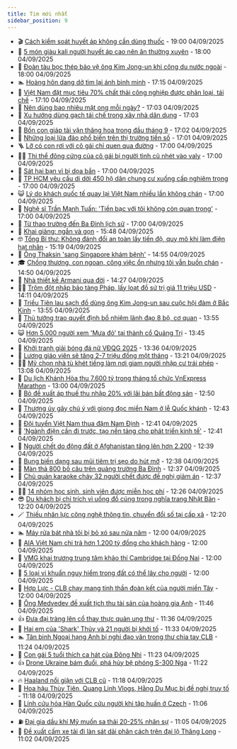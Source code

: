 ```yaml
---
title: Tim mới nhất
sidebar_position: 9
---
```


<!-- vnexpress-tin-moi-nhat:START -->
- 🎬 [Cách kiểm soát huyết áp không cần dùng thuốc](https://vnexpress.net/cach-kiem-soat-huyet-ap-khong-can-dung-thuoc-4934606.html) - 19:00 04/09/2025
- 🐎 [5 món giàu kali người huyết áp cao nên ăn thường xuyên](https://vnexpress.net/5-mon-giau-kali-nguoi-huyet-ap-cao-nen-an-thuong-xuyen-4934948.html) - 18:00 04/09/2025
- 🦍 [Đoàn tàu bọc thép bảo vệ ông Kim Jong-un khi công du nước ngoài](https://vnexpress.net/doan-tau-boc-thep-bao-ve-ong-kim-jong-un-khi-cong-du-nuoc-ngoai-4934699.html) - 18:00 04/09/2025
- 🏊 [Hoàng hôn dang dở tìm lại ánh bình minh](https://vnexpress.net/hoang-hon-dang-do-tim-lai-anh-binh-minh-4933992.html) - 17:15 04/09/2025
- 🎊 [Việt Nam đặt mục tiêu 70% chất thải công nghiệp được phân loại, tái chế](https://vnexpress.net/viet-nam-dat-muc-tieu-70-chat-thai-cong-nghiep-duoc-phan-loai-tai-che-4935224.html) - 17:10 04/09/2025
- 🎃 [Nên dùng bao nhiêu mật ong mỗi ngày?](https://vnexpress.net/nen-dung-bao-nhieu-mat-ong-moi-ngay-4934856.html) - 17:03 04/09/2025
- 🧰 [Xu hướng dùng gạch tái chế trong xây nhà dân dụng](https://vnexpress.net/xu-huong-dung-gach-tai-che-trong-xay-nha-dan-dung-4933176.html) - 17:03 04/09/2025
- 🔭 [Bốn con giáp tài vận thăng hoa trong đầu tháng 9](https://vnexpress.net/van-may-12-con-giap-con-giap-may-man-hom-nay-bon-con-giap-tai-van-thang-hoa-trong-dau-thang-9-4933141.html) - 17:02 04/09/2025
- 🫶 [Những loại lừa đảo phổ biến trên thị trường tiền số](https://vnexpress.net/nhung-loai-lua-dao-pho-bien-tren-thi-truong-tien-so-4925484.html) - 17:01 04/09/2025
- 🪜 [Lỡ có con rơi với cô gái chỉ quen qua đường](https://vnexpress.net/lo-co-con-roi-voi-co-gai-chi-quen-qua-duong-4935214.html) - 17:00 04/09/2025
- 👨‍🏫 [Thi thể đông cứng của cô gái bị người tình cũ nhét vào valy](https://vnexpress.net/cai-chet-tham-cua-co-gai-bi-tinh-cu-nhet-vao-valy-4935198.html) - 17:00 04/09/2025
- 🎊 [Sát hại bạn vì bị dọa bắn](https://vnexpress.net/sat-hai-ban-vi-bi-doa-ban-4935165.html) - 17:00 04/09/2025
- 🎊 [TP HCM yêu cầu di dời 450 hộ dân chung cư xuống cấp nghiêm trọng](https://vnexpress.net/tp-hcm-yeu-cau-di-doi-450-ho-dan-chung-cu-xuong-cap-nghiem-trong-4935162.html) - 17:00 04/09/2025
- 😺 [Lý do khách quốc tế quay lại Việt Nam nhiều lần không chán](https://vnexpress.net/ly-do-khach-quoc-te-quay-lai-viet-nam-nhieu-lan-khong-chan-4935010.html) - 17:00 04/09/2025
- 🐘 [Nghệ sĩ Trần Mạnh Tuấn: &#39;Tiền bạc với tôi không còn quan trọng&#39;](https://vnexpress.net/nghe-si-tran-manh-tuan-tien-bac-voi-toi-khong-con-quan-trong-4934732.html) - 17:00 04/09/2025
- 🌁 [Từ thao trường đến Ba Đình lịch sử](https://vnexpress.net/tu-thao-truong-den-ba-dinh-lich-su-4934729.html) - 17:00 04/09/2025
- 🐲 [Khai giảng: ngắn và gọn](https://vnexpress.net/khai-giang-ngan-va-gon-4935244.html) - 15:48 04/09/2025
- 🤓 [Tổng Bí thư: Không đánh đổi an toàn lấy tiến độ, quy mô khi làm điện hạt nhân](https://vnexpress.net/tong-bi-thu-khong-danh-doi-an-toan-lay-tien-do-quy-mo-khi-lam-dien-hat-nhan-4935226.html) - 15:19 04/09/2025
- 💪 [Ông Thaksin &#39;sang Singapore khám bệnh&#39;](https://vnexpress.net/ong-thaksin-sang-singapore-kham-benh-4935237.html) - 14:55 04/09/2025
- 🎓 [Chồng thương, con ngoan, công việc ổn nhưng tôi vẫn buồn chán](https://vnexpress.net/chong-thuong-con-ngoan-cong-viec-on-nhung-toi-van-buon-chan-4935215.html) - 14:50 04/09/2025
- 🫣 [Nhà thiết kế Armani qua đời](https://vnexpress.net/nha-thiet-ke-armani-qua-doi-4935238.html) - 14:27 04/09/2025
- 🧑‍💻 [Trộm đột nhập bảo tàng Pháp, lấy loạt đồ sứ trị giá 11 triệu USD](https://vnexpress.net/trom-dot-nhap-bao-tang-phap-lay-loat-do-su-tri-gia-11-trieu-usd-4935230.html) - 14:11 04/09/2025
- 🐲 [Triều Tiên lau sạch đồ dùng ông Kim Jong-un sau cuộc hội đàm ở Bắc Kinh](https://vnexpress.net/trieu-tien-lau-sach-do-dung-ong-kim-jong-un-sau-cuoc-hoi-dam-o-bac-kinh-4935220.html) - 13:55 04/09/2025
- 🌝 [Thủ tướng trao quyết định bổ nhiệm lãnh đạo 8 bộ, cơ quan](https://vnexpress.net/thu-tuong-trao-quyet-dinh-bo-nhiem-lanh-dao-8-bo-co-quan-4935233.html) - 13:55 04/09/2025
- 😺 [Hơn 5.000 người xem &#39;Mưa đỏ&#39; tại thành cổ Quảng Trị](https://vnexpress.net/hon-5-000-nguoi-xem-mua-do-tai-thanh-co-quang-tri-4935212.html) - 13:45 04/09/2025
- 🐎 [Khởi tranh giải bóng đá nữ VĐQG 2025](https://vnexpress.net/khoi-tranh-giai-bong-da-nu-vdqg-2025-4934465.html) - 13:36 04/09/2025
- 🎡 [Lương giáo viên sẽ tăng 2-7 triệu đồng một tháng](https://vnexpress.net/luong-giao-vien-se-tang-2-7-trieu-dong-mot-thang-4935159.html) - 13:21 04/09/2025
- 👨‍🏫 [Mỹ chọn nhà tù khét tiếng làm nơi giam người nhập cư trái phép](https://vnexpress.net/my-chon-nha-tu-khet-tieng-lam-noi-giam-nguoi-nhap-cu-trai-phep-4935171.html) - 13:08 04/09/2025
- 🦆 [Du lịch Khánh Hòa thu 7.600 tỷ trong tháng tổ chức VnExpress Marathon](https://vnexpress.net/du-lich-khanh-hoa-thu-7-600-ty-trong-thang-to-chuc-vnexpress-marathon-4935002.html) - 13:00 04/09/2025
- 🚦 [Bỏ đề xuất áp thuế thu nhập 20% với lãi bán bất động sản](https://vnexpress.net/bo-de-xuat-ap-thue-thu-nhap-20-voi-lai-ban-bat-dong-san-4935225.html) - 12:50 04/09/2025
- 💫 [​Thượng úy gây chú ý với giọng đọc miền Nam ở lễ Quốc khánh](https://vnexpress.net/thuong-uy-gay-chu-y-voi-giong-doc-mien-nam-o-le-quoc-khanh-4934935.html) - 12:43 04/09/2025
- 🎉 [Đội tuyển Việt Nam thua đậm Nam Định](https://vnexpress.net/doi-tuyen-viet-nam-thua-dam-nam-dinh-4935227.html) - 12:41 04/09/2025
- 🌋 [&#39;Ngành điện cần đi trước, tạo nền tảng cho phát triển kinh tế&#39;](https://vnexpress.net/nganh-dien-can-di-truoc-tao-nen-tang-cho-phat-trien-kinh-te-4935222.html) - 12:41 04/09/2025
- 🤖 [Người chết do động đất ở Afghanistan tăng lên hơn 2.200](https://vnexpress.net/nguoi-chet-do-dong-dat-o-afghanistan-tang-len-hon-2-200-4935208.html) - 12:39 04/09/2025
- 🦏 [Bụng biến dạng sau mũi tiêm trị sẹo do hút mỡ](https://vnexpress.net/bung-bien-dang-sau-mui-tiem-tri-seo-do-hut-mo-4935124.html) - 12:38 04/09/2025
- 🦩 [Màn thả 800 bồ câu trên quảng trường Ba Đình](https://vnexpress.net/man-tha-800-bo-cau-tren-quang-truong-ba-dinh-4935109.html) - 12:37 04/09/2025
- 👺 [Chủ quán karaoke cháy 32 người chết được đề nghị giảm án](https://vnexpress.net/chu-quan-karaoke-chay-32-nguoi-chet-duoc-de-nghi-giam-an-4934991.html) - 12:37 04/09/2025
- 🧑‍🏫 [14 nhóm học sinh, sinh viên được miễn học phí](https://vnexpress.net/14-nhom-hoc-sinh-sinh-vien-duoc-mien-hoc-phi-4935218.html) - 12:26 04/09/2025
- 😎 [Du khách bị chỉ trích vì uống đồ cúng trong nghĩa trang Nhật Bản](https://vnexpress.net/du-khach-bi-chi-trich-vi-uong-do-cung-trong-nghia-trang-nhat-ban-4935138.html) - 12:20 04/09/2025
- 🪄 [Thiếu nhân lực công nghệ thông tin, chuyển đổi số tại cấp xã](https://vnexpress.net/thieu-nhan-luc-cong-nghe-thong-tin-chuyen-doi-so-tai-cap-xa-4935205.html) - 12:20 04/09/2025
- 🏊 [Máy rửa bát nhà tôi bị bỏ xó sau nửa năm](https://vnexpress.net/may-rua-bat-mini-may-rua-bat-bosch-may-rua-bat-nha-toi-bi-bo-xo-sau-nua-nam-4935043.html) - 12:00 04/09/2025
- 💃 [AIA Việt Nam chi trả hơn 1.200 tỷ đồng cho khách hàng](https://vnexpress.net/aia-viet-nam-chi-tra-hon-1-200-ty-dong-cho-khach-hang-4935201.html) - 12:00 04/09/2025
- 🦆 [VMG khai trương trung tâm khảo thí Cambridge tại Đồng Nai](https://vnexpress.net/vmg-khai-truong-trung-tam-khao-thi-cambridge-tai-dong-nai-4935183.html) - 12:00 04/09/2025
- 🎊 [5 loại vi khuẩn nguy hiểm trong đất có thể lây cho người](https://vnexpress.net/5-loai-vi-khuan-nguy-hiem-trong-dat-co-the-lay-cho-nguoi-4935164.html) - 12:00 04/09/2025
- 👺 [Hợp Lực - CLB chạy mang tinh thần đoàn kết của người miền Tây](https://vnexpress.net/hop-luc-clb-chay-mang-tinh-than-doan-ket-cua-nguoi-mien-tay-4934544.html) - 12:00 04/09/2025
- 🎡 [Ông Medvedev đề xuất tịch thu tài sản của hoàng gia Anh](https://vnexpress.net/ong-medvedev-de-xuat-tich-thu-tai-san-cua-hoang-gia-anh-4935120.html) - 11:46 04/09/2025
- 👍 [Đưa đại tràng lên cổ thay thực quản ung thư](https://vnexpress.net/dua-dai-trang-len-co-thay-thuc-quan-ung-thu-4934896.html) - 11:36 04/09/2025
- 🐎 [Hai em của &#39;Shark&#39; Thủy và 21 người bị khởi tố](https://vnexpress.net/hai-em-cua-shark-thuy-va-21-nguoi-bi-khoi-to-4935213.html) - 11:33 04/09/2025
- 🏊 [Tân binh Ngoại hạng Anh bị nghi đạo văn trong thư chia tay CLB](https://vnexpress.net/tan-binh-ngoai-hang-anh-bi-nghi-dao-van-trong-thu-chia-tay-clb-4935106.html) - 11:24 04/09/2025
- 🦩 [Con gái 5 tuổi thích ca hát của Đông Nhi](https://vnexpress.net/con-gai-5-tuoi-thich-ca-hat-cua-dong-nhi-4934549.html) - 11:23 04/09/2025
- 👍 [Drone Ukraine bám đuổi, phá hủy bệ phóng S-300 Nga](https://vnexpress.net/drone-ukraine-bam-duoi-pha-huy-be-phong-s-300-nga-4935167.html) - 11:22 04/09/2025
- 🔥 [Haaland nổi giận với CLB cũ](https://vnexpress.net/haaland-noi-gian-voi-clb-cu-4935037.html) - 11:18 04/09/2025
- 💄 [Hoa hậu Thùy Tiên, Quang Linh Vlogs, Hằng Du Mục bị đề nghị truy tố](https://vnexpress.net/hoa-hau-thuy-tien-quang-linh-vlogs-hang-du-muc-bi-de-nghi-truy-to-4935209.html) - 11:18 04/09/2025
- 🤡 [Lính cứu hỏa Hàn Quốc cứu người khi tập huấn ở Czech](https://vnexpress.net/linh-cuu-hoa-han-quoc-cuu-nguoi-khi-tap-huan-o-czech-4935179.html) - 11:06 04/09/2025
- ⛽️ [Đại gia dầu khí Mỹ muốn sa thải 20-25% nhân sự](https://vnexpress.net/dai-gia-dau-khi-my-muon-sa-thai-20-25-nhan-su-4935030.html) - 11:05 04/09/2025
- 🚀 [Đề xuất cấm xe tải đi làn sát dải phân cách trên đại lộ Thăng Long](https://vnexpress.net/de-xuat-cam-xe-tai-di-lan-sat-dai-phan-cach-tren-dai-lo-thang-long-4935189.html) - 11:02 04/09/2025<!-- vnexpress-tin-moi-nhat:END -->
